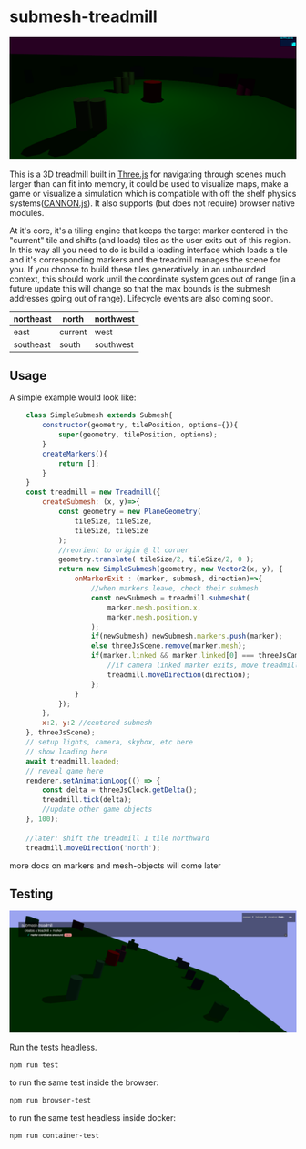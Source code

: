 submesh-treadmill
=================

[ ![image](https://raw.githubusercontent.com/khrome/submesh-treadmill/master/img/demo.png) ](https://khrome.github.io/submesh-treadmill/)

This is a 3D treadmill built in [Three.js](https://www.npmjs.com/package/three) for navigating through scenes much larger than can fit into memory, it could be used to visualize maps, make a game or visualize a simulation which is compatible with off the shelf physics systems([CANNON.js](https://www.npmjs.com/package/cannon-es)). It also supports (but does not require) browser native modules.

At it's core, it's a tiling engine that keeps the target marker centered in the "current" tile and shifts (and loads) tiles as the user exits out of this region. In this way all you need to do is build a loading interface which loads a tile and it's corresponding markers and the treadmill manages the scene for you. If you choose to build these tiles generatively, in an unbounded context, this should work until the coordinate system goes out of range (in a future update this will change so that the max bounds is the submesh addresses going out of range). Lifecycle events are also coming soon.

| northeast | north     | northwest |
|-----------|-----------|-----------|
| east      | current   | west      |
| southeast | south     | southwest |         

Usage
-----

A simple example would look like:

```javascript
    class SimpleSubmesh extends Submesh{
        constructor(geometry, tilePosition, options={}){
            super(geometry, tilePosition, options);
        }
        createMarkers(){
            return [];
        }
    }
    const treadmill = new Treadmill({
        createSubmesh: (x, y)=>{
            const geometry = new PlaneGeometry( 
                tileSize, tileSize, 
                tileSize, tileSize 
            );
            //reorient to origin @ ll corner
            geometry.translate( tileSize/2, tileSize/2, 0 );
            return new SimpleSubmesh(geometry, new Vector2(x, y), {
                onMarkerExit : (marker, submesh, direction)=>{
                    //when markers leave, check their submesh
                    const newSubmesh = treadmill.submeshAt(
                        marker.mesh.position.x, 
                        marker.mesh.position.y
                    );
                    if(newSubmesh) newSubmesh.markers.push(marker);
                    else threeJsScene.remove(marker.mesh);
                    if(marker.linked && marker.linked[0] === threeJsCamera){
                        //if camera linked marker exits, move treadmill
                        treadmill.moveDirection(direction);
                    };
                }
            });
        },
        x:2, y:2 //centered submesh
    }, threeJsScene);
    // setup lights, camera, skybox, etc here
    // show loading here
    await treadmill.loaded;
    // reveal game here
    renderer.setAnimationLoop(() => {
        const delta = threeJsClock.getDelta();
        treadmill.tick(delta);
        //update other game objects
    }, 100);
    
    //later: shift the treadmill 1 tile northward
    treadmill.moveDirection('north');
```

more docs on markers and mesh-objects will come later

Testing
-------

![image](https://raw.githubusercontent.com/khrome/submesh-treadmill/master/img/test.png)

Run the tests headless.
```bash
npm run test
```
to run the same test inside the browser:

```bash
npm run browser-test
```
to run the same test headless inside docker:

```bash
npm run container-test
```
